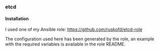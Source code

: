 ### etcd

#### Installation

I used one of my Ansible role: https://github.com/ruskofd/etcd-role

The configuration used here has been generated by the role, an example with the required variables is available in the role README.
